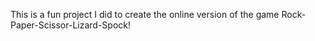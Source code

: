 This is a fun project I did to create the online version of the game Rock-Paper-Scissor-Lizard-Spock!